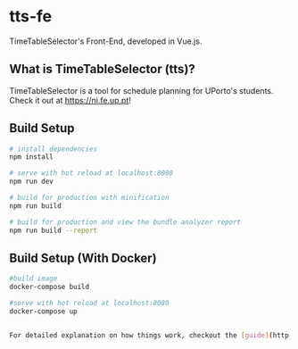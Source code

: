 # tts-fe

TimeTableSelector's Front-End, developed in Vue.js.

## What is TimeTableSelector (tts)?

TimeTableSelector is a tool for schedule planning for UPorto's students.
Check it out at https://ni.fe.up.pt!

## Build Setup

``` bash
# install dependencies
npm install

# serve with hot reload at localhost:8080
npm run dev

# build for production with minification
npm run build

# build for production and view the bundle analyzer report
npm run build --report
```

## Build Setup (With Docker)
``` bash
#build image
docker-compose build

#serve with hot reload at localhost:8080
docker-compose up


For detailed explanation on how things work, checkout the [guide](http://vuejs-templates.github.io/webpack/) and [docs for vue-loader](http://vuejs.github.io/vue-loader).
